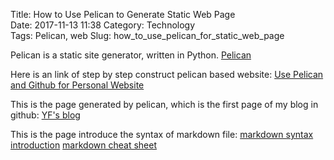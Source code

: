 Title: How to Use Pelican to Generate Static Web Page  
Date: 2017-11-13 11:38 
Category: Technology  
Tags: Pelican, web
Slug: how_to_use_pelican_for_static_web_page 

Pelican is a static site generator, written in Python. 
[Pelican](http://docs.getpelican.com/)

Here is an link of step by step construct pelican based website:
[Use Pelican and Github for Personal Website](http://www.xycoding.com/articles/2013/11/21/blog-create/)

This is the page generated by pelican, which is the first page of my blog in github:
[YF's blog](https://huyunf.github.io/)

This is the page introduce the syntax of markdown file:
[markdown syntax introduction](http://wowubuntu.com/markdown/)
[markdown cheat sheet](https://github.com/adam-p/markdown-here/wiki/Markdown-Cheatsheet)
